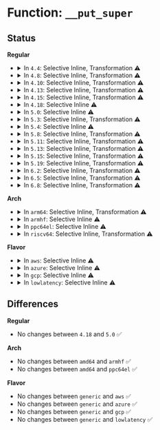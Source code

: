 # Function: <code>__put_super</code>

## Status
<b>Regular</b>
<ul>
<li>
<details>
<summary>In <code>4.4</code>: Selective Inline, Transformation ⚠️</summary>

**Collision:** Unique Static

**Inline:** Selective

**Transformation:** True

**Instances:**

```
In fs/super.c (ffffffff8120ed80)
Location: fs/super.c:266
Inline: True
Inline callers:
  - fs/super.c:put_super
  - fs/super.c:iterate_supers_type
  - fs/super.c:iterate_supers_type
  - fs/super.c:iterate_supers
  - fs/super.c:iterate_supers
  - fs/super.c:user_get_super
  - fs/super.c:do_emergency_remount
  - fs/super.c:do_emergency_remount
Direct callers:
  - fs/super.c:put_super
  - fs/super.c:iterate_supers_type
  - fs/super.c:iterate_supers_type
  - fs/super.c:iterate_supers
  - fs/super.c:iterate_supers
  - fs/super.c:user_get_super
  - fs/super.c:do_emergency_remount
  - fs/super.c:do_emergency_remount
```
**Symbols:**

```
ffffffff8120ed80-ffffffff8120eda5: __put_super.part.4 (STB_LOCAL)
```
</details>
</li>
<li>
<details>
<summary>In <code>4.8</code>: Selective Inline, Transformation ⚠️</summary>

**Collision:** Unique Static

**Inline:** Selective

**Transformation:** True

**Instances:**

```
In fs/super.c (ffffffff81236f79)
Location: fs/super.c:270
Inline: True
Inline callers:
  - fs/super.c:do_emergency_remount
  - fs/super.c:do_emergency_remount
  - fs/super.c:user_get_super
  - fs/super.c:iterate_supers_type
  - fs/super.c:iterate_supers_type
  - fs/super.c:iterate_supers
  - fs/super.c:iterate_supers
  - fs/super.c:put_super
Direct callers:
  - fs/super.c:do_emergency_remount
  - fs/super.c:do_emergency_remount
  - fs/super.c:user_get_super
  - fs/super.c:iterate_supers_type
  - fs/super.c:iterate_supers_type
  - fs/super.c:iterate_supers
  - fs/super.c:iterate_supers
  - fs/super.c:put_super
```
**Symbols:**

```
ffffffff812357b0-ffffffff812357d5: __put_super.part.4 (STB_LOCAL)
```
</details>
</li>
<li>
<details>
<summary>In <code>4.10</code>: Selective Inline, Transformation ⚠️</summary>

**Collision:** Unique Static

**Inline:** Selective

**Transformation:** True

**Instances:**

```
In fs/super.c (ffffffff81249c29)
Location: fs/super.c:269
Inline: True
Inline callers:
  - fs/super.c:do_emergency_remount
  - fs/super.c:do_emergency_remount
  - fs/super.c:user_get_super
  - fs/super.c:iterate_supers_type
  - fs/super.c:iterate_supers_type
  - fs/super.c:iterate_supers
  - fs/super.c:iterate_supers
  - fs/super.c:put_super
Direct callers:
  - fs/super.c:do_emergency_remount
  - fs/super.c:do_emergency_remount
  - fs/super.c:user_get_super
  - fs/super.c:iterate_supers_type
  - fs/super.c:iterate_supers_type
  - fs/super.c:iterate_supers
  - fs/super.c:iterate_supers
  - fs/super.c:put_super
```
**Symbols:**

```
ffffffff81248360-ffffffff81248385: __put_super.part.9 (STB_LOCAL)
```
</details>
</li>
<li>
<details>
<summary>In <code>4.13</code>: Selective Inline, Transformation ⚠️</summary>

**Collision:** Unique Static

**Inline:** Selective

**Transformation:** True

**Instances:**

```
In fs/super.c (ffffffff81255519)
Location: fs/super.c:268
Inline: True
Inline callers:
  - fs/super.c:do_emergency_remount
  - fs/super.c:do_emergency_remount
  - fs/super.c:user_get_super
  - fs/super.c:iterate_supers_type
  - fs/super.c:iterate_supers_type
  - fs/super.c:iterate_supers
  - fs/super.c:iterate_supers
  - fs/super.c:put_super
Direct callers:
  - fs/super.c:do_emergency_remount
  - fs/super.c:do_emergency_remount
  - fs/super.c:user_get_super
  - fs/super.c:iterate_supers_type
  - fs/super.c:iterate_supers_type
  - fs/super.c:iterate_supers
  - fs/super.c:iterate_supers
  - fs/super.c:put_super
```
**Symbols:**

```
ffffffff81253c60-ffffffff81253c85: __put_super.part.8 (STB_LOCAL)
```
</details>
</li>
<li>
<details>
<summary>In <code>4.15</code>: Selective Inline, Transformation ⚠️</summary>

**Collision:** Unique Static

**Inline:** Selective

**Transformation:** True

**Instances:**

```
In fs/super.c (ffffffff812776a9)
Location: fs/super.c:266
Inline: True
Inline callers:
  - fs/super.c:do_emergency_remount
  - fs/super.c:do_emergency_remount
  - fs/super.c:user_get_super
  - fs/super.c:iterate_supers_type
  - fs/super.c:iterate_supers_type
  - fs/super.c:iterate_supers
  - fs/super.c:iterate_supers
  - fs/super.c:put_super
Direct callers:
  - fs/super.c:do_emergency_remount
  - fs/super.c:do_emergency_remount
  - fs/super.c:user_get_super
  - fs/super.c:iterate_supers_type
  - fs/super.c:iterate_supers_type
  - fs/super.c:iterate_supers
  - fs/super.c:iterate_supers
  - fs/super.c:put_super
```
**Symbols:**

```
ffffffff81275ce0-ffffffff81275d83: __put_super.part.9 (STB_LOCAL)
```
</details>
</li>
<li>
<details>
<summary>In <code>4.18</code>: Selective Inline ⚠️</summary>

```c
void __put_super(struct super_block *s);
```

**Collision:** Unique Static

**Inline:** Selective

**Transformation:** False

**Instances:**

```
In fs/super.c (ffffffff8129c240)
Location: fs/super.c:280
Inline: True
Direct callers:
  - fs/super.c:user_get_super
  - fs/super.c:iterate_supers_type
  - fs/super.c:iterate_supers_type
  - fs/super.c:iterate_supers
  - fs/super.c:iterate_supers
  - fs/super.c:__iterate_supers
  - fs/super.c:__iterate_supers
  - fs/super.c:put_super
```
**Symbols:**

```
ffffffff8129c240-ffffffff8129c2e6: __put_super (STB_LOCAL)
```
</details>
</li>
<li>
<details>
<summary>In <code>5.0</code>: Selective Inline ⚠️</summary>

```c
void __put_super(struct super_block *s);
```

**Collision:** Unique Static

**Inline:** Selective

**Transformation:** False

**Instances:**

```
In fs/super.c (ffffffff812b1380)
Location: fs/super.c:284
Inline: True
Direct callers:
  - fs/super.c:user_get_super
  - fs/super.c:iterate_supers_type
  - fs/super.c:iterate_supers_type
  - fs/super.c:iterate_supers
  - fs/super.c:iterate_supers
  - fs/super.c:__iterate_supers
  - fs/super.c:__iterate_supers
  - fs/super.c:put_super
```
**Symbols:**

```
ffffffff812b1380-ffffffff812b1426: __put_super (STB_LOCAL)
```
</details>
</li>
<li>
<details>
<summary>In <code>5.3</code>: Selective Inline, Transformation ⚠️</summary>

**Collision:** Unique Static

**Inline:** Selective

**Transformation:** True

**Instances:**

```
In fs/super.c (ffffffff812cfab1)
Location: fs/super.c:285
Inline: True
Inline callers:
  - fs/super.c:user_get_super
  - fs/super.c:iterate_supers_type
  - fs/super.c:iterate_supers_type
  - fs/super.c:iterate_supers
  - fs/super.c:iterate_supers
  - fs/super.c:__iterate_supers
  - fs/super.c:__iterate_supers
  - fs/super.c:put_super
Direct callers:
  - fs/super.c:user_get_super
  - fs/super.c:iterate_supers_type
  - fs/super.c:iterate_supers_type
  - fs/super.c:iterate_supers
  - fs/super.c:iterate_supers
  - fs/super.c:__iterate_supers
  - fs/super.c:__iterate_supers
  - fs/super.c:put_super
```
**Symbols:**

```
ffffffff812cde20-ffffffff812cdebb: __put_super.part.0 (STB_LOCAL)
ffffffff812cff77-ffffffff812cffb0: __put_super.part.0.cold (STB_LOCAL)
```
</details>
</li>
<li>
<details>
<summary>In <code>5.4</code>: Selective Inline ⚠️</summary>

```c
void __put_super(struct super_block *s);
```

**Collision:** Unique Static

**Inline:** Selective

**Transformation:** False

**Instances:**

```
In fs/super.c (ffffffff812df850)
Location: fs/super.c:288
Inline: True
Direct callers:
  - fs/super.c:user_get_super
  - fs/super.c:iterate_supers_type
  - fs/super.c:iterate_supers_type
  - fs/super.c:iterate_supers
  - fs/super.c:iterate_supers
  - fs/super.c:__iterate_supers
  - fs/super.c:__iterate_supers
  - fs/super.c:put_super
```
**Symbols:**

```
ffffffff812df850-ffffffff812df901: __put_super (STB_LOCAL)
```
</details>
</li>
<li>
<details>
<summary>In <code>5.8</code>: Selective Inline, Transformation ⚠️</summary>

**Collision:** Unique Static

**Inline:** Selective

**Transformation:** True

**Instances:**

```
In fs/super.c (ffffffff813188c1)
Location: fs/super.c:288
Inline: True
Inline callers:
  - fs/super.c:user_get_super
  - fs/super.c:__get_super_thawed
  - fs/super.c:iterate_supers_type
  - fs/super.c:iterate_supers_type
  - fs/super.c:iterate_supers
  - fs/super.c:iterate_supers
  - fs/super.c:__iterate_supers
  - fs/super.c:__iterate_supers
  - fs/super.c:drop_super_exclusive
  - fs/super.c:drop_super
  - fs/super.c:grab_super
  - fs/super.c:grab_super
  - fs/super.c:deactivate_locked_super
Direct callers:
  - fs/super.c:user_get_super
  - fs/super.c:__get_super_thawed
  - fs/super.c:iterate_supers_type
  - fs/super.c:iterate_supers_type
  - fs/super.c:iterate_supers
  - fs/super.c:iterate_supers
  - fs/super.c:__iterate_supers
  - fs/super.c:__iterate_supers
  - fs/super.c:drop_super_exclusive
  - fs/super.c:drop_super
  - fs/super.c:grab_super
  - fs/super.c:grab_super
  - fs/super.c:deactivate_locked_super
```
**Symbols:**

```
ffffffff81316610-ffffffff813166be: __put_super.part.0 (STB_LOCAL)
```
</details>
</li>
<li>
<details>
<summary>In <code>5.11</code>: Selective Inline, Transformation ⚠️</summary>

**Collision:** Unique Static

**Inline:** Selective

**Transformation:** True

**Instances:**

```
In fs/super.c (ffffffff81323ddd)
Location: fs/super.c:288
Inline: True
Inline callers:
  - fs/super.c:user_get_super
  - fs/super.c:get_super
  - fs/super.c:iterate_supers_type
  - fs/super.c:iterate_supers_type
  - fs/super.c:iterate_supers
  - fs/super.c:iterate_supers
  - fs/super.c:__iterate_supers
  - fs/super.c:__iterate_supers
  - fs/super.c:drop_super_exclusive
  - fs/super.c:drop_super
  - fs/super.c:grab_super
  - fs/super.c:grab_super
  - fs/super.c:deactivate_locked_super
Direct callers:
  - fs/super.c:user_get_super
  - fs/super.c:get_super
  - fs/super.c:iterate_supers_type
  - fs/super.c:iterate_supers_type
  - fs/super.c:iterate_supers
  - fs/super.c:iterate_supers
  - fs/super.c:__iterate_supers
  - fs/super.c:__iterate_supers
  - fs/super.c:drop_super_exclusive
  - fs/super.c:drop_super
  - fs/super.c:grab_super
  - fs/super.c:grab_super
  - fs/super.c:deactivate_locked_super
```
**Symbols:**

```
ffffffff81321ae0-ffffffff81321bc7: __put_super.part.0 (STB_LOCAL)
```
</details>
</li>
<li>
<details>
<summary>In <code>5.13</code>: Selective Inline, Transformation ⚠️</summary>

**Collision:** Unique Static

**Inline:** Selective

**Transformation:** True

**Instances:**

```
In fs/super.c (ffffffff81329e9d)
Location: fs/super.c:288
Inline: True
Inline callers:
  - fs/super.c:user_get_super
  - fs/super.c:get_super
  - fs/super.c:iterate_supers_type
  - fs/super.c:iterate_supers_type
  - fs/super.c:iterate_supers
  - fs/super.c:iterate_supers
  - fs/super.c:__iterate_supers
  - fs/super.c:__iterate_supers
  - fs/super.c:drop_super_exclusive
  - fs/super.c:drop_super
  - fs/super.c:grab_super
  - fs/super.c:grab_super
  - fs/super.c:deactivate_locked_super
Direct callers:
  - fs/super.c:user_get_super
  - fs/super.c:get_super
  - fs/super.c:iterate_supers_type
  - fs/super.c:iterate_supers_type
  - fs/super.c:iterate_supers
  - fs/super.c:iterate_supers
  - fs/super.c:__iterate_supers
  - fs/super.c:__iterate_supers
  - fs/super.c:drop_super_exclusive
  - fs/super.c:drop_super
  - fs/super.c:grab_super
  - fs/super.c:grab_super
  - fs/super.c:deactivate_locked_super
```
**Symbols:**

```
ffffffff81327bb0-ffffffff81327c97: __put_super.part.0 (STB_LOCAL)
```
</details>
</li>
<li>
<details>
<summary>In <code>5.15</code>: Selective Inline, Transformation ⚠️</summary>

**Collision:** Unique Static

**Inline:** Selective

**Transformation:** True

**Instances:**

```
In fs/super.c (ffffffff813774cd)
Location: fs/super.c:288
Inline: True
Inline callers:
  - fs/super.c:user_get_super
  - fs/super.c:get_super
  - fs/super.c:iterate_supers_type
  - fs/super.c:iterate_supers_type
  - fs/super.c:iterate_supers
  - fs/super.c:iterate_supers
  - fs/super.c:__iterate_supers
  - fs/super.c:__iterate_supers
  - fs/super.c:drop_super_exclusive
  - fs/super.c:drop_super
  - fs/super.c:grab_super
  - fs/super.c:grab_super
  - fs/super.c:deactivate_locked_super
Direct callers:
  - fs/super.c:user_get_super
  - fs/super.c:get_super
  - fs/super.c:iterate_supers_type
  - fs/super.c:iterate_supers_type
  - fs/super.c:iterate_supers
  - fs/super.c:iterate_supers
  - fs/super.c:__iterate_supers
  - fs/super.c:__iterate_supers
  - fs/super.c:drop_super_exclusive
  - fs/super.c:drop_super
  - fs/super.c:grab_super
  - fs/super.c:grab_super
  - fs/super.c:deactivate_locked_super
```
**Symbols:**

```
ffffffff81375180-ffffffff81375267: __put_super.part.0 (STB_LOCAL)
```
</details>
</li>
<li>
<details>
<summary>In <code>5.19</code>: Selective Inline, Transformation ⚠️</summary>

**Collision:** Unique Static

**Inline:** Selective

**Transformation:** True

**Instances:**

```
In fs/super.c (ffffffff813f6725)
Location: fs/super.c:286
Inline: True
Inline callers:
  - fs/super.c:user_get_super
  - fs/super.c:get_super
  - fs/super.c:iterate_supers_type
  - fs/super.c:iterate_supers_type
  - fs/super.c:iterate_supers
  - fs/super.c:iterate_supers
  - fs/super.c:__iterate_supers
  - fs/super.c:__iterate_supers
  - fs/super.c:drop_super_exclusive
  - fs/super.c:drop_super
  - fs/super.c:grab_super
  - fs/super.c:grab_super
  - fs/super.c:deactivate_locked_super
Direct callers:
  - fs/super.c:user_get_super
  - fs/super.c:get_super
  - fs/super.c:iterate_supers_type
  - fs/super.c:iterate_supers_type
  - fs/super.c:iterate_supers
  - fs/super.c:iterate_supers
  - fs/super.c:__iterate_supers
  - fs/super.c:__iterate_supers
  - fs/super.c:drop_super_exclusive
  - fs/super.c:drop_super
  - fs/super.c:grab_super
  - fs/super.c:grab_super
  - fs/super.c:deactivate_locked_super
```
**Symbols:**

```
ffffffff813f4490-ffffffff813f4583: __put_super.part.0 (STB_LOCAL)
```
</details>
</li>
<li>
<details>
<summary>In <code>6.2</code>: Selective Inline, Transformation ⚠️</summary>

**Collision:** Unique Static

**Inline:** Selective

**Transformation:** True

**Instances:**

```
In fs/super.c (ffffffff8147f835)
Location: fs/super.c:286
Inline: True
Inline callers:
  - fs/super.c:user_get_super
  - fs/super.c:get_super
  - fs/super.c:iterate_supers_type
  - fs/super.c:iterate_supers_type
  - fs/super.c:iterate_supers
  - fs/super.c:iterate_supers
  - fs/super.c:__iterate_supers
  - fs/super.c:__iterate_supers
  - fs/super.c:drop_super_exclusive
  - fs/super.c:drop_super
  - fs/super.c:grab_super
  - fs/super.c:grab_super
  - fs/super.c:deactivate_locked_super
Direct callers:
  - fs/super.c:user_get_super
  - fs/super.c:get_super
  - fs/super.c:iterate_supers_type
  - fs/super.c:iterate_supers_type
  - fs/super.c:iterate_supers
  - fs/super.c:iterate_supers
  - fs/super.c:__iterate_supers
  - fs/super.c:__iterate_supers
  - fs/super.c:drop_super_exclusive
  - fs/super.c:drop_super
  - fs/super.c:grab_super
  - fs/super.c:grab_super
  - fs/super.c:deactivate_locked_super
```
**Symbols:**

```
ffffffff8147d520-ffffffff8147d613: __put_super.part.0 (STB_LOCAL)
```
</details>
</li>
<li>
<details>
<summary>In <code>6.5</code>: Selective Inline, Transformation ⚠️</summary>

**Collision:** Unique Static

**Inline:** Selective

**Transformation:** True

**Instances:**

```
In fs/super.c (ffffffff814b4374)
Location: fs/super.c:285
Inline: True
Inline callers:
  - fs/super.c:fs_mark_dead
  - fs/super.c:user_get_super
  - fs/super.c:get_super
  - fs/super.c:iterate_supers_type
  - fs/super.c:iterate_supers_type
  - fs/super.c:iterate_supers
  - fs/super.c:iterate_supers
  - fs/super.c:__iterate_supers
  - fs/super.c:__iterate_supers
  - fs/super.c:drop_super_exclusive
  - fs/super.c:grab_super
  - fs/super.c:grab_super
  - fs/super.c:deactivate_locked_super
Direct callers:
  - fs/super.c:fs_mark_dead
  - fs/super.c:user_get_super
  - fs/super.c:get_super
  - fs/super.c:iterate_supers_type
  - fs/super.c:iterate_supers_type
  - fs/super.c:iterate_supers
  - fs/super.c:iterate_supers
  - fs/super.c:__iterate_supers
  - fs/super.c:__iterate_supers
  - fs/super.c:drop_super_exclusive
  - fs/super.c:grab_super
  - fs/super.c:grab_super
  - fs/super.c:deactivate_locked_super
```
**Symbols:**

```
ffffffff814b22e0-ffffffff814b23cb: __put_super.part.0 (STB_LOCAL)
```
</details>
</li>
<li>
<details>
<summary>In <code>6.8</code>: Selective Inline, Transformation ⚠️</summary>

```c
void __put_super(struct super_block *s);
```

**Collision:** Unique Static

**Inline:** Selective

**Transformation:** True

**Instances:**

```
In fs/super.c (ffffffff814e46fc)
Location: fs/super.c:403
Inline: True
Inline callers:
  - fs/super.c:bdev_super_lock
  - fs/super.c:iterate_supers_type
  - fs/super.c:iterate_supers
  - fs/super.c:__iterate_supers
  - fs/super.c:drop_super_exclusive
  - fs/super.c:drop_super
  - fs/super.c:grab_super
  - fs/super.c:grab_super
  - fs/super.c:deactivate_locked_super
Direct callers:
  - fs/super.c:bdev_super_lock
  - fs/super.c:user_get_super
  - fs/super.c:iterate_supers_type
  - fs/super.c:iterate_supers_type
  - fs/super.c:iterate_supers
  - fs/super.c:iterate_supers
  - fs/super.c:__iterate_supers
  - fs/super.c:__iterate_supers
  - fs/super.c:drop_super_exclusive
  - fs/super.c:drop_super
  - fs/super.c:grab_super
  - fs/super.c:grab_super
  - fs/super.c:deactivate_locked_super
```
**Symbols:**

```
ffffffff814e39b0-ffffffff814e3a2a: __put_super.part.0 (STB_LOCAL)
ffffffff814e4390-ffffffff814e4418: __put_super (STB_LOCAL)
```
</details>
</li>
</ul>
<b>Arch</b>
<ul>
<li>
<details>
<summary>In <code>arm64</code>: Selective Inline, Transformation ⚠️</summary>

**Collision:** Unique Static

**Inline:** Selective

**Transformation:** True

**Instances:**

```
In fs/super.c (ffff800010388900)
Location: fs/super.c:288
Inline: True
Inline callers:
  - fs/super.c:user_get_super
  - fs/super.c:iterate_supers_type
  - fs/super.c:iterate_supers_type
  - fs/super.c:iterate_supers
  - fs/super.c:iterate_supers
  - fs/super.c:__iterate_supers
  - fs/super.c:__iterate_supers
  - fs/super.c:put_super
Direct callers:
  - fs/super.c:user_get_super
  - fs/super.c:iterate_supers_type
  - fs/super.c:iterate_supers_type
  - fs/super.c:iterate_supers
  - fs/super.c:iterate_supers
  - fs/super.c:__iterate_supers
  - fs/super.c:__iterate_supers
  - fs/super.c:put_super
```
**Symbols:**

```
ffff800010386750-ffff800010386840: __put_super.part.0 (STB_LOCAL)
```
</details>
</li>
<li>
<details>
<summary>In <code>armhf</code>: Selective Inline ⚠️</summary>

```c
void __put_super(struct super_block *s);
```

**Collision:** Unique Static

**Inline:** Selective

**Transformation:** False

**Instances:**

```
In fs/super.c (c056f1fc)
Location: fs/super.c:288
Inline: True
Direct callers:
  - fs/super.c:user_get_super
  - fs/super.c:iterate_supers_type
  - fs/super.c:iterate_supers_type
  - fs/super.c:iterate_supers
  - fs/super.c:iterate_supers
  - fs/super.c:__iterate_supers
  - fs/super.c:__iterate_supers
  - fs/super.c:put_super
```
**Symbols:**

```
c056f1fc-c056f320: __put_super (STB_LOCAL)
```
</details>
</li>
<li>
<details>
<summary>In <code>ppc64el</code>: Selective Inline ⚠️</summary>

```c
void __put_super(struct super_block *s);
```

**Collision:** Unique Static

**Inline:** Selective

**Transformation:** False

**Instances:**

```
In fs/super.c (c00000000047c870)
Location: fs/super.c:288
Inline: True
Direct callers:
  - fs/super.c:user_get_super
  - fs/super.c:iterate_supers_type
  - fs/super.c:iterate_supers_type
  - fs/super.c:iterate_supers
  - fs/super.c:iterate_supers
  - fs/super.c:__iterate_supers
  - fs/super.c:__iterate_supers
  - fs/super.c:put_super
```
**Symbols:**

```
c00000000047c870-c00000000047c9bc: __put_super (STB_LOCAL)
```
</details>
</li>
<li>
<details>
<summary>In <code>riscv64</code>: Selective Inline, Transformation ⚠️</summary>

**Collision:** Unique Static

**Inline:** Selective

**Transformation:** True

**Instances:**

```
In fs/super.c (ffffffe00025aec8)
Location: fs/super.c:288
Inline: True
Inline callers:
  - fs/super.c:user_get_super
  - fs/super.c:iterate_supers_type
  - fs/super.c:iterate_supers_type
  - fs/super.c:iterate_supers
  - fs/super.c:iterate_supers
  - fs/super.c:__iterate_supers
  - fs/super.c:__iterate_supers
  - fs/super.c:put_super
Direct callers:
  - fs/super.c:user_get_super
  - fs/super.c:iterate_supers_type
  - fs/super.c:iterate_supers_type
  - fs/super.c:iterate_supers
  - fs/super.c:iterate_supers
  - fs/super.c:__iterate_supers
  - fs/super.c:__iterate_supers
  - fs/super.c:put_super
```
**Symbols:**

```
ffffffe000258d82-ffffffe000258e32: __put_super.part.0 (STB_LOCAL)
```
</details>
</li>
</ul>
<b>Flavor</b>
<ul>
<li>
<details>
<summary>In <code>aws</code>: Selective Inline ⚠️</summary>

```c
void __put_super(struct super_block *s);
```

**Collision:** Unique Static

**Inline:** Selective

**Transformation:** False

**Instances:**

```
In fs/super.c (ffffffff812d7e30)
Location: fs/super.c:288
Inline: True
Direct callers:
  - fs/super.c:user_get_super
  - fs/super.c:iterate_supers_type
  - fs/super.c:iterate_supers_type
  - fs/super.c:iterate_supers
  - fs/super.c:iterate_supers
  - fs/super.c:__iterate_supers
  - fs/super.c:__iterate_supers
  - fs/super.c:put_super
```
**Symbols:**

```
ffffffff812d7e30-ffffffff812d7ee1: __put_super (STB_LOCAL)
```
</details>
</li>
<li>
<details>
<summary>In <code>azure</code>: Selective Inline ⚠️</summary>

```c
void __put_super(struct super_block *s);
```

**Collision:** Unique Static

**Inline:** Selective

**Transformation:** False

**Instances:**

```
In fs/super.c (ffffffff812c8ab0)
Location: fs/super.c:288
Inline: True
Direct callers:
  - fs/super.c:user_get_super
  - fs/super.c:iterate_supers_type
  - fs/super.c:iterate_supers_type
  - fs/super.c:iterate_supers
  - fs/super.c:iterate_supers
  - fs/super.c:__iterate_supers
  - fs/super.c:__iterate_supers
  - fs/super.c:put_super
```
**Symbols:**

```
ffffffff812c8ab0-ffffffff812c8b61: __put_super (STB_LOCAL)
```
</details>
</li>
<li>
<details>
<summary>In <code>gcp</code>: Selective Inline ⚠️</summary>

```c
void __put_super(struct super_block *s);
```

**Collision:** Unique Static

**Inline:** Selective

**Transformation:** False

**Instances:**

```
In fs/super.c (ffffffff812d5c40)
Location: fs/super.c:288
Inline: True
Direct callers:
  - fs/super.c:user_get_super
  - fs/super.c:iterate_supers_type
  - fs/super.c:iterate_supers_type
  - fs/super.c:iterate_supers
  - fs/super.c:iterate_supers
  - fs/super.c:__iterate_supers
  - fs/super.c:__iterate_supers
  - fs/super.c:put_super
```
**Symbols:**

```
ffffffff812d5c40-ffffffff812d5cf1: __put_super (STB_LOCAL)
```
</details>
</li>
<li>
<details>
<summary>In <code>lowlatency</code>: Selective Inline ⚠️</summary>

```c
void __put_super(struct super_block *s);
```

**Collision:** Unique Static

**Inline:** Selective

**Transformation:** False

**Instances:**

```
In fs/super.c (ffffffff812e6c60)
Location: fs/super.c:288
Inline: True
Direct callers:
  - fs/super.c:user_get_super
  - fs/super.c:iterate_supers_type
  - fs/super.c:iterate_supers_type
  - fs/super.c:iterate_supers
  - fs/super.c:iterate_supers
  - fs/super.c:__iterate_supers
  - fs/super.c:__iterate_supers
  - fs/super.c:put_super
```
**Symbols:**

```
ffffffff812e6c60-ffffffff812e6d11: __put_super (STB_LOCAL)
```
</details>
</li>
</ul>

## Differences
<b>Regular</b>
<ul>
<li>
No changes between <code>4.18</code> and <code>5.0</code> ✅
</li>
</ul>
<b>Arch</b>
<ul>
<li>
No changes between <code>amd64</code> and <code>armhf</code> ✅
</li>
<li>
No changes between <code>amd64</code> and <code>ppc64el</code> ✅
</li>
</ul>
<b>Flavor</b>
<ul>
<li>
No changes between <code>generic</code> and <code>aws</code> ✅
</li>
<li>
No changes between <code>generic</code> and <code>azure</code> ✅
</li>
<li>
No changes between <code>generic</code> and <code>gcp</code> ✅
</li>
<li>
No changes between <code>generic</code> and <code>lowlatency</code> ✅
</li>
</ul>
